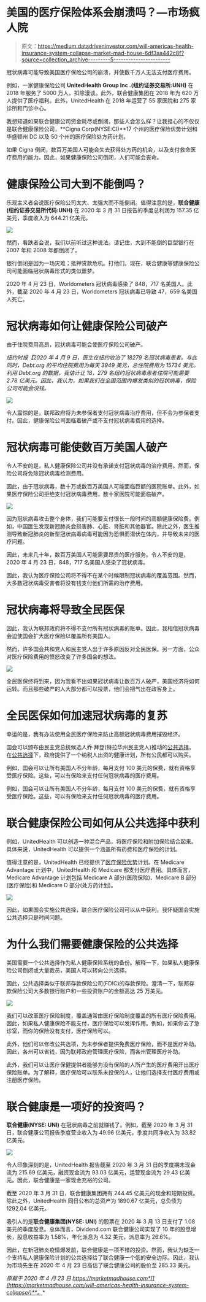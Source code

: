 # 美国的医疗保险体系会崩溃吗？—市场疯人院

> 原文：<https://medium.datadriveninvestor.com/will-americas-health-insurance-system-collapse-market-mad-house-6df3aa442c8f?source=collection_archive---------5----------------------->

冠状病毒可能导致美国医疗保险公司的崩溃，并使数千万人无法支付医疗费用。

例如，一家健康保险公司 **UnitedHealth Group Inc .(纽约证券交易所:UNH)** 在 2018 年服务了 5000 万人，扣除漫谈。此外，联合健康集团在 2018 年为 620 万人提供了医疗福利。此外，UnitedHealth 在 2018 年运营了 55 家医院和 275 家诊所和门诊中心。

我想知道如果联合健康公司资金耗尽或倒闭，那些人会怎么样？让我担心的不仅仅是联合健康保险公司，**Cigna Corp(NYSE:CI)**17 个州的医疗保险优势计划和华盛顿州 DC 以及 50 个州的医疗保险处方药计划。

如果 Cigna 倒闭，数百万美国人可能会失去获得处方药的机会，以及支付救命医疗费用的能力。因此，如果健康保险公司倒闭，人们可能会丧命。

# 健康保险公司大到不能倒吗？

乐观主义者会说医疗保险公司太大、太强大而不能倒闭。值得注意的是，**联合健康(纽约证券交易所代码:UNH)** 在 2020 年 3 月 31 日报告的季度总利润为 157.35 亿美元，季度收入为 644.21 亿美元。

![](img/619da59c7e6bf52db88308bba6254545.png)

然而，看跌者会说，我们以前听过这种说法。请记住，大到不能倒的巨型银行在 2007 年和 2008 年都倒闭了。

银行倒闭是因为一场灾难；抵押贷款危机。打他们。现在，联合健康等健康保险公司可能面临冠状病毒形式的类似噩梦。

2020 年 4 月 23 日，Worldometers 冠状病毒感染了 848，717 名美国人。此外，截至 2020 年 4 月 23 日，Worldometers 冠状病毒已导致 47，659 名美国人死亡。

# 冠状病毒如何让健康保险公司破产

由于住院费用高昂，冠状病毒可能会使医疗保险公司破产。

*纽约时报【2020 年 4 月 9 日，医生在纽约收治了 18279 名冠状病毒患者。与此同时，Debt.org 的平均住院费用为每天 3949 美元，总住院费用为 15734 美元。利用 Debt.org 的数据，我估计让 18，279 名纽约冠状病毒患者住院可能需要 2.78 亿美元。因此，我认为，如果我们在全国范围内爆发类似的冠状病毒，保险公司可能会没钱。*

![](img/e10206b2222357ed68e4032fe62a6314.png)

令人震惊的是，联邦政府将为未参保者支付冠状病毒治疗费用，但不会为参保者支付。因此，健康保险公司面临着破产或不支付冠状病毒费用的选择。

# 冠状病毒可能使数百万美国人破产

令人不安的是，私人健康保险公司并没有承诺支付冠状病毒的治疗费用。然而，保险公司将免除冠状病毒检测费用。

因此，由于冠状病毒，数十万或数百万美国人可能面临巨额的医院账单。此外，如果医疗保险公司拒绝支付冠状病毒费用，数十家医院可能面临破产。

![](img/fe05dcf1a9a81a7119b90384ac8ccc00.png)

因为冠状病毒攻击整个身体，我们可能要支付很长一段时间的高额健康保险费。例如，中国医生发现新冠肺炎会损害肺、心脏、肾脏和其他器官。除此之外，医生推测导致新冠肺炎的新型冠状病毒病毒可能因为恐惧而潜伏在体内，并导致未来的医疗问题。

因此，未来几十年，数百万美国人可能需要昂贵的医疗服务。令人不安的是，2020 年 4 月 23 日，848，717 名美国人感染了冠状病毒。

因此，我认为医疗保险公司将不得不在某个时候限制冠状病毒的覆盖范围。然而，大多数冠状病毒受害者将没有钱支付他们所需的治疗费用。

# 冠状病毒将导致全民医保

因此，我认为联邦政府将不得不支付所有冠状病毒的账单。因此，我相信冠状病毒会迫使国会扩大医疗保险以覆盖所有美国人。

然而，许多国会共和党人和民主党人出于许多原因反对全民医保。另一方面，公众对医疗保险费用的愤怒改变了许多国会的想法。

![](img/b58cafc1bb1c7afdcf1622d36381757e.png)

全民医保终将到来，因为我看不出如果冠状病毒让数百万人破产，美国经济将如何运转。而且那些破产的人大部分都可以投票，他们会把气出在政客身上。

# 全民医保如何加速冠状病毒的复苏

幸运的是，我有办法使用全民医疗保险来防止高额冠状病毒费用摧毁经济。

国会可以颁布由民主党总统候选人乔·拜登(特拉华州民主党人)推动的[公共选择](https://joebiden.com/healthcare/)。在[公共选择](https://www.vox.com/2019/7/16/20694598/joe-biden-health-care-plan-public-option)下，政府提供了一个纳税人出资的健康计划，所有公民都可以购买。

例如，国会可以让所有美国人不分年龄，每月支付 100 美元的保费，就有资格享受医疗保险。这些，可以有保险来支付任何冠状病毒的医疗费用。

例如，国会可以让所有美国人不分年龄，每月支付 100 美元的保费，就有资格享受医疗保险。这些，可以有保险来支付任何冠状病毒的医疗费用。

# 联合健康保险公司如何从公共选择中获利

例如，UnitedHealth 可以创造一种混合产品，将医疗保险和附加保险结合起来。具体来说，UnitedHealth 可以提供一个涵盖所有药费和医疗保险的计划。

值得注意的是，UnitedHealth 已经提供了[医疗保险优势](https://www.uhccommunityplan.com/learn-about-medicare/medicare-part-d)计划。在 Medicare Advantage 计划中，UnitedHealth 和 Medicare 都支付医疗费用。具体而言，Medicare Advantage 计划包括 Medicare A 部分(医院保险)、Medicare B 部分(医疗保险)和 Medicare D 部分(处方药计划)。

![](img/87919370c11dcc3b9b52497ed85cf82a.png)

因此，如果国会实施公共选择，联合医疗保险公司可以从中获利。我怀疑国会实施公共选择只是时间问题。

# 为什么我们需要健康保险的公共选择

美国需要一个公共选择作为私人健康保险系统的备份。解释一下，如果私人健康保险公司倒闭或大量裁员，美国人可以转向公共选择。

因此，公共选择类似于联邦存款保险公司(FDIC)的存款保险。澄清一下，联邦存款保险公司大多数银行账户和一些投资账户的金额高达 25 万美元。

![](img/cf5a872e104410069c2c2a67aa80f4d2.png)

我们可以改革医疗保险制度，覆盖通常由医疗保险制度覆盖的所有医疗保险费用。因此，如果私人健康保险不能支付，医疗保险可以发挥作用。例如，如果你去了急诊室，而你的保险没有支付，医疗保险可以。

此外，他们可以修改公共选项，为未参保者提供免费医疗保险，而不是医疗补助。因此，各州可以省钱，因为联邦政府管理医疗保险，而各州管理医疗补助。

此外，我们可以让医疗保健提供者能够为没有保险的人所产生的医疗费用开出医疗保险账单。为了解释，医疗保险可以联系未投保的人，让他们选择支付医疗费用或注册医疗保险。

# 联合健康是一项好的投资吗？

**联合健康(NYSE: UNI)** 在冠状病毒之前就赚钱了。例如，截至 2020 年 3 月 31 日，联合健康公司报告季度营业收入为 49.96 亿美元，季度共同净收入为 33.82 亿美元。

![](img/36bbd1211830f2e194a983d9839517cf.png)

令人印象深刻的是，UnitedHealth 报告截至 2020 年 3 月 31 日的季度期末现金流为 215.69 亿美元，融资现金流为 93.03 亿美元，运营现金流为 29.43 亿美元。因此，联合健康是一家现金充裕的公司。

截至 2020 年 3 月 31 日，联合健康集团拥有 244.45 亿美元的现金和短期投资。除此之外，UnitedHealth 同日公布的总资产为 1890.67 亿美元，总负债为 1292.04 亿美元。

吸引人的是**联合健康集团(NYSE: UNI)** 的股票在 2020 年 3 月 13 日支付了 1.08 美元的季度股息。总体而言，Dividend.com 联合健康公司实现了 10 年的股息增长，股息收益率为 1.58%，年化派息为 4.32 美元，派息率为 26.6%。

因此，在新冠肺炎疫情爆发前，联合健康是一项不错的投资。然而，我认为缺乏一个支持私人健康保险计划的公共选择给了联合健康一个低的安全边际。因此，我认为市场先生在 2020 年 4 月 23 日高估了联合健康公司的股价至 285.33 美元。

*原载于 2020 年 4 月 23 日 https://marketmadhouse.com*[](https://marketmadhouse.com/will-americas-health-insurance-system-collapse/)**。**